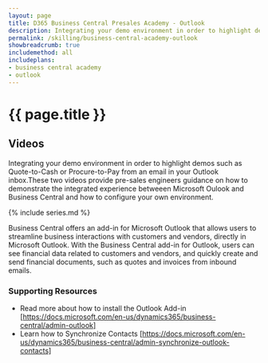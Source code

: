 ```yaml
---
layout: page
title: D365 Business Central Presales Academy - Outlook
description: Integrating your demo environment in order to highlight demos such as Quote-to-Cash from Outlook or Procure-to-Pay all from a single inbound email. 
permalink: /skilling/business-central-academy-outlook
showbreadcrumb: true
includemethod: all
includeplans:
- business central academy
- outlook
---
```


# {{ page.title }}

## Videos

Integrating your demo environment in order to highlight demos such as Quote-to-Cash or Procure-to-Pay from an email in your Outlook inbox.These two videos provide pre-sales engineers guidance on how to demonstrate the integrated experience betweeen Microsoft Oulook and Business Central and how to configure your own environment.

{% include series.md %}

Business Central offers an add-in for Microsoft Outlook that allows users to streamline business interactions with customers and vendors, directly in Microsoft Outlook. With the Business Central add-in for Outlook, users can see financial data related to customers and vendors, and quickly create and send financial documents, such as quotes and invoices from inbound emails.

### Supporting Resources

* Read more about how to install the Outlook Add-in [https://docs.microsoft.com/en-us/dynamics365/business-central/admin-outlook]
* Learn how to Synchronize Contacts [https://docs.microsoft.com/en-us/dynamics365/business-central/admin-synchronize-outlook-contacts]
